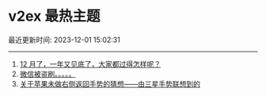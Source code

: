 # v2ex 最热主题

最近更新时间: 2023-12-01 15:02:31

--- 
1. [12 月了，一年又见底了，大家都过得怎样呢？](https://www.v2ex.com/t/996699) 
2. [微信被盗刷。。。。。](https://www.v2ex.com/t/996764) 
3. [关于苹果未做右侧返回手势的猜想——由三星手势联想到的](https://www.v2ex.com/t/996732) 
